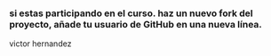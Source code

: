 ### si estas participando en el curso. haz un nuevo fork del proyecto, añade tu usuario de GitHub en una nueva línea.
victor hernandez